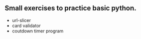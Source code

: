 ## Small exercises to practice basic python. ##

+ url-slicer 
+ card validator
+ coutdown timer program
